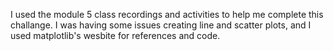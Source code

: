 I used the module 5 class recordings and activities to help me complete this challange. I was having some issues creating line and scatter plots, and I used matplotlib's wesbite for references and code.
